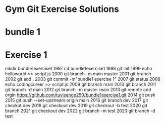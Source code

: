 # Gym Git Exercise Solutions

# bundle 1

# Exercise 1

 mkdir bundle1exercise1
 1997  cd bundle1exercise1
 1998  git init
 1999  echo helloworld >> script.js
 2000  git branch -m main master
 2001  git branch
 2002  git add .
 2003  git commit -m"bundle1 exercise 1"
 2007  git status
 2008  echo codingcureer >> script.js
 2009  git branch main
 2010  git branch
 2011  git branch -d main
 2012  git branch -m master main
 2013  git remote add orgin https://github.com/tuyisenge250/bundle1exercise1.git
 2014  git push
 2015  git push --set-upstream origin main
 2016  git branch dev
 2017  git checkot dev
 2018  git checkout dev
 2019  git checkout -b test
 2020  git branch
 2021  git checkout dev
 2022  git branch -m test
 2023  git branch -d test


